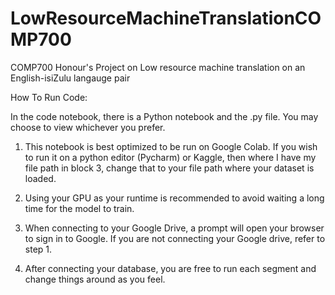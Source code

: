 # LowResourceMachineTranslationCOMP700
COMP700 Honour's Project on Low resource machine translation on an English-isiZulu langauge pair

How To Run Code:

In the code notebook, there is a Python notebook and the .py file. You may choose to view whichever you prefer. 

1. This notebook is best optimized to be run on Google Colab. If you wish to run it on a python editor (Pycharm) or Kaggle, then where I have my file path in block 3, change that to your file path where your dataset is loaded.

2. Using your GPU as your runtime is recommended to avoid waiting a long time for the model to train.

3. When connecting to your Google Drive, a prompt will open your browser to sign in to Google. If you are not connecting your Google drive, refer to step 1.

4. After connecting your database, you are free to run each segment and change things around as you feel.
